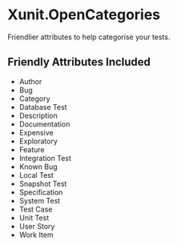 # Xunit.OpenCategories
Friendlier attributes to help categorise your tests.

## Friendly Attributes Included
- Author
- Bug
- Category
- Database Test
- Description
- Documentation
- Expensive
- Exploratory
- Feature
- Integration Test
- Known Bug
- Local Test
- Snapshot Test
- Specification
- System Test
- Test Case
- Unit Test
- User Story
- Work Item